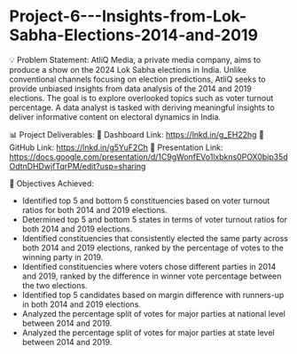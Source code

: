 # Project-6---Insights-from-Lok-Sabha-Elections-2014-and-2019
💡 Problem Statement:
AtliQ Media, a private media company, aims to produce a show on the 2024 Lok Sabha elections in India. Unlike conventional channels focusing on election predictions, AtliQ seeks to provide unbiased insights from data analysis of the 2014 and 2019 elections. The goal is to explore overlooked topics such as voter turnout percentage. A data analyst is tasked with deriving meaningful insights to deliver informative content on electoral dynamics in India.


📊 Project Deliverables:
🔗 Dashboard Link: https://lnkd.in/g_EH22hg 
🔗 GitHub Link: https://lnkd.in/g5YuF2Ch 
🔗 Presentation Link: https://docs.google.com/presentation/d/1C9gWonfEVo1lxbkns0POX0bip35dOdtnDHDwjfTqrPM/edit?usp=sharing


🎯 Objectives Achieved:
- Identified top 5 and bottom 5 constituencies based on voter turnout ratios for both 2014 and 2019 elections.
- Determined top 5 and bottom 5 states in terms of voter turnout ratios for both 2014 and 2019 elections.
- Identified constituencies that consistently elected the same party across both 2014 and 2019 elections, ranked by the percentage of votes to the winning party in 2019.
- Identified constituencies where voters chose different parties in 2014 and 2019, ranked by the difference in winner vote percentage between the two elections.
- Identified top 5 candidates based on margin difference with runners-up in both 2014 and 2019 elections.
- Analyzed the percentage split of votes for major parties at national level between 2014 and 2019.
- Analyzed the percentage split of votes for major parties at state level between 2014 and 2019.
